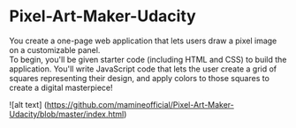 # Pixel-Art-Maker-Udacity
You create a one-page web application that lets users draw a pixel image on a customizable panel.  
To begin, you'll be given starter code (including HTML and CSS) to build the application. You'll write JavaScript code that lets the user create a grid of squares representing their design, and apply colors to those squares to create a digital masterpiece!


![alt text] (https://github.com/mamineofficial/Pixel-Art-Maker-Udacity/blob/master/index.html)
